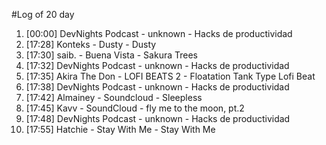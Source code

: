 #Log of 20 day

1. [00:00] DevNights Podcast - unknown - Hacks de productividad
1. [17:28] Konteks - Dusty - Dusty
1. [17:30] saib. - Buena Vista - Sakura Trees
1. [17:32] DevNights Podcast - unknown - Hacks de productividad
1. [17:35] Akira The Don - LOFI BEATS 2 - Floatation Tank Type Lofi Beat
1. [17:38] DevNights Podcast - unknown - Hacks de productividad
1. [17:42] Almainey - Soundcloud - Sleepless
1. [17:45] Kavv - SoundCloud - fly me to the moon, pt.2
1. [17:48] DevNights Podcast - unknown - Hacks de productividad
1. [17:55] Hatchie - Stay With Me - Stay With Me

